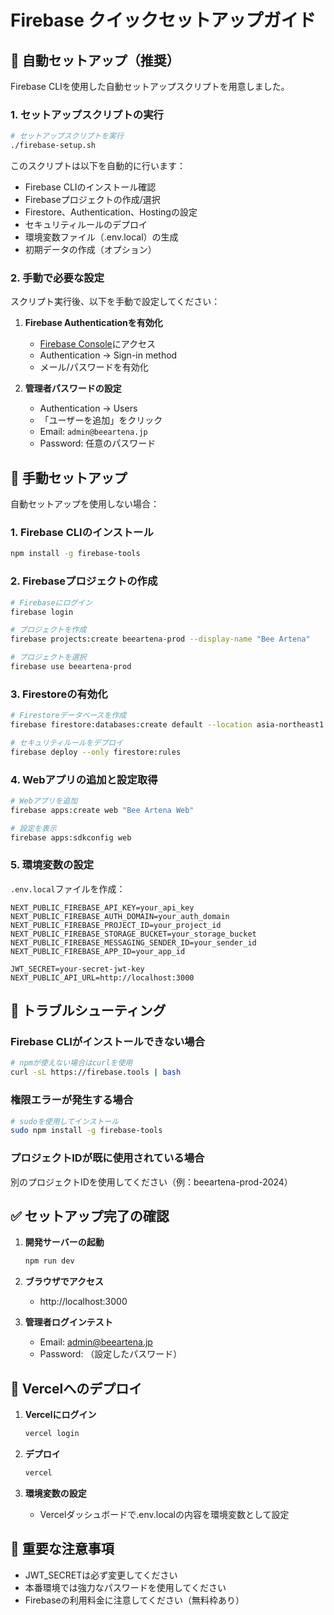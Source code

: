 # Firebase クイックセットアップガイド

## 🚀 自動セットアップ（推奨）

Firebase CLIを使用した自動セットアップスクリプトを用意しました。

### 1. セットアップスクリプトの実行

```bash
# セットアップスクリプトを実行
./firebase-setup.sh
```

このスクリプトは以下を自動的に行います：
- Firebase CLIのインストール確認
- Firebaseプロジェクトの作成/選択
- Firestore、Authentication、Hostingの設定
- セキュリティルールのデプロイ
- 環境変数ファイル（.env.local）の生成
- 初期データの作成（オプション）

### 2. 手動で必要な設定

スクリプト実行後、以下を手動で設定してください：

1. **Firebase Authenticationを有効化**
   - [Firebase Console](https://console.firebase.google.com)にアクセス
   - Authentication → Sign-in method
   - メール/パスワードを有効化

2. **管理者パスワードの設定**
   - Authentication → Users
   - 「ユーザーを追加」をクリック
   - Email: `admin@beeartena.jp`
   - Password: 任意のパスワード

## 📝 手動セットアップ

自動セットアップを使用しない場合：

### 1. Firebase CLIのインストール

```bash
npm install -g firebase-tools
```

### 2. Firebaseプロジェクトの作成

```bash
# Firebaseにログイン
firebase login

# プロジェクトを作成
firebase projects:create beeartena-prod --display-name "Bee Artena"

# プロジェクトを選択
firebase use beeartena-prod
```

### 3. Firestoreの有効化

```bash
# Firestoreデータベースを作成
firebase firestore:databases:create default --location asia-northeast1

# セキュリティルールをデプロイ
firebase deploy --only firestore:rules
```

### 4. Webアプリの追加と設定取得

```bash
# Webアプリを追加
firebase apps:create web "Bee Artena Web"

# 設定を表示
firebase apps:sdkconfig web
```

### 5. 環境変数の設定

`.env.local`ファイルを作成：

```env
NEXT_PUBLIC_FIREBASE_API_KEY=your_api_key
NEXT_PUBLIC_FIREBASE_AUTH_DOMAIN=your_auth_domain
NEXT_PUBLIC_FIREBASE_PROJECT_ID=your_project_id
NEXT_PUBLIC_FIREBASE_STORAGE_BUCKET=your_storage_bucket
NEXT_PUBLIC_FIREBASE_MESSAGING_SENDER_ID=your_sender_id
NEXT_PUBLIC_FIREBASE_APP_ID=your_app_id

JWT_SECRET=your-secret-jwt-key
NEXT_PUBLIC_API_URL=http://localhost:3000
```

## 🔧 トラブルシューティング

### Firebase CLIがインストールできない場合
```bash
# npmが使えない場合はcurlを使用
curl -sL https://firebase.tools | bash
```

### 権限エラーが発生する場合
```bash
# sudoを使用してインストール
sudo npm install -g firebase-tools
```

### プロジェクトIDが既に使用されている場合
別のプロジェクトIDを使用してください（例：beeartena-prod-2024）

## ✅ セットアップ完了の確認

1. **開発サーバーの起動**
   ```bash
   npm run dev
   ```

2. **ブラウザでアクセス**
   - http://localhost:3000

3. **管理者ログインテスト**
   - Email: admin@beeartena.jp
   - Password: （設定したパスワード）

## 🚀 Vercelへのデプロイ

1. **Vercelにログイン**
   ```bash
   vercel login
   ```

2. **デプロイ**
   ```bash
   vercel
   ```

3. **環境変数の設定**
   - Vercelダッシュボードで.env.localの内容を環境変数として設定

## 📌 重要な注意事項

- JWT_SECRETは必ず変更してください
- 本番環境では強力なパスワードを使用してください
- Firebaseの利用料金に注意してください（無料枠あり）